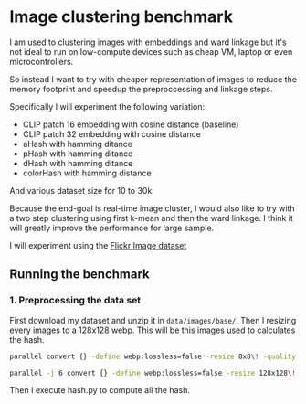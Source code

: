 # Image clustering benchmark

I am used to clustering images with embeddings and ward linkage but it's not 
ideal to run on low-compute devices such as cheap VM, laptop or 
even microcontrollers.

So instead I want to try with cheaper representation of images to reduce the
memory footprint and speedup the preproccessing and linkage steps.

Specifically I will experiment the following variation:
- CLIP patch 16 embedding with cosine distance (baseline)
- CLIP patch 32 embedding with cosine distance
- aHash with hamming ditance
- pHash with hamming ditance
- dHash with hamming ditance
- colorHash with hamming distance

And various dataset size for 10 to 30k.

Because the end-goal is real-time image cluster, I would also like to try with a two step clustering using first k-mean and then the ward linkage. I think it 
will greatly improve the performance for large sample.

I will experiment using the [Flickr Image dataset](https://www.kaggle.com/datasets/hsankesara/flickr-image-dataset?ref=hackernoon.com)


## Running the benchmark

### 1. Preprocessing the data set

First download my dataset and unzip it in `data/images/base/`. Then I resizing 
every images to a 128x128 webp. This will be this images used to calculates the
hash.

```bash
parallel convert {} -define webp:lossless=false -resize 8x8\! -quality 50% "data/images/8/{/.}.webp" ::: data/images/base/*

parallel -j 6 convert {} -define webp:lossless=false -resize 128x128\! -quality 50% "data/images/128/{/.}.webp" ::: data/images/base/*
```

Then I execute hash.py to compute all the hash.

